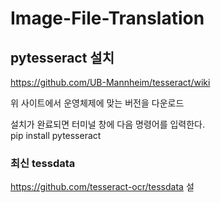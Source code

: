 # Image-File-Translation

## pytesseract 설치

https://github.com/UB-Mannheim/tesseract/wiki

위 사이트에서 운영체제에 맞는 버전을 다운로드

설치가 완료되면 터미널 창에 다음 명령어를 입력한다.  
pip install pytesseract

### 최신 tessdata
https://github.com/tesseract-ocr/tessdata
설
